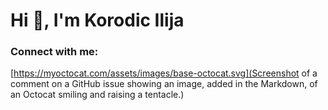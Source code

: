 # Hi 👋, I'm Korodic Ilija


### Connect with me:
[https://myoctocat.com/assets/images/base-octocat.svg](Screenshot of a comment on a GitHub issue showing an image, added in the Markdown, of an Octocat smiling and raising a tentacle.)

